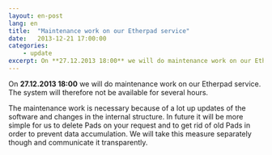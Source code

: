 ```yaml
---
layout: en-post
lang: en
title:  "Maintenance work on our Etherpad service"
date:   2013-12-21 17:00:00
categories:
    - update
excerpt: On **27.12.2013 18:00** we will do maintenance work on our Etherpad service. The system will therefore not be available for several hours.
---
```


On **27.12.2013 18:00** we will do maintenance work on our Etherpad service. The system will therefore not be available for several hours.

The maintenance work is necessary because of a lot up updates of the software and changes in the internal structure. In future it will be more simple for us to delete Pads on your request and to get rid of old Pads in order to prevent data accumulation. We will take this measure separately though and communicate it transparently.
